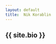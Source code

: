 ```yaml
---
layout: default
title:  Nik Korablin
---
```


<h2 class="text-muted text-center Bio">{{ site.bio }}</h2>
